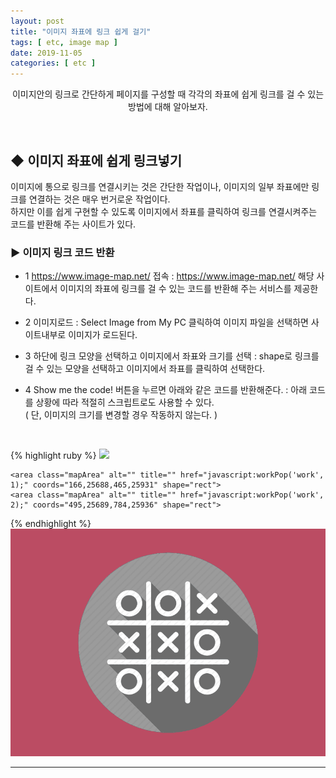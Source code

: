 ```yaml
---
layout: post
title: "이미지 좌표에 링크 쉽게 걸기"
tags: [ etc, image map ]
date: 2019-11-05
categories: [ etc ]
---
```


<p align="center">
   이미지안의 링크로 간단하게 페이지를 구성할 때 각각의 좌표에 쉽게 링크를 걸 수 있는 방법에 대해 알아보자. 
</p><br/>

## ◆ 이미지 좌표에 쉽게 링크넣기
이미지에 통으로 링크를 연결시키는 것은 간단한 작업이나, 이미지의 일부 좌표에만 링크를 연결하는 것은 매우 번거로운 작업이다.<br/>
하지만 이를 쉽게 구현할 수 있도록 이미지에서 좌표를 클릭하여 링크를 연결시켜주는 코드를 반환해 주는 사이트가 있다.

### ▶ 이미지 링크 코드 반환
- 1 https://www.image-map.net/ 접속
: <a href="https://www.image-map.net/" target="_blank">https://www.image-map.net/</a> 해당 사이트에서 이미지의 좌표에 링크를 걸 수 있는 코드를 반환해 주는 서비스를 제공한다.

- 2 이미지로드
: Select Image from My PC 클릭하여 이미지 파일을 선택하면 사이트내부로 이미지가 로드된다.

- 3 하단에 링크 모양을 선택하고 이미지에서 좌표와 크기를 선택
: shape로 링크를 걸 수 있는 모양을 선택하고 이미지에서 좌표를 클릭하여 선택한다.

- 4 Show me the code! 버튼을 누르면 아래와 같은 코드를 반환해준다.
: 아래 코드를 상황에 따라 적절히 스크립트로도 사용할 수 있다.<br/>
( 단, 이미지의 크기를 변경할 경우 작동하지 않는다. )

<br/>

{% highlight ruby %}
<img src="/images/test.jpg" usemap="#image-map">
<map name="image-map">
	<area class="mapArea" target="_blank" alt="" title="" href="http://www.naver.com" coords="0,0,221,155" shape="rect">
	<area class="mapArea" target="_blank" alt="" title="" href="http://www.google.com" coords="0,34218,642,34576" shape="rect">

	<area class="mapArea" alt="" title="" href="javascript:workPop('work', 1);" coords="166,25688,465,25931" shape="rect">
	<area class="mapArea" alt="" title="" href="javascript:workPop('work', 2);" coords="495,25689,784,25936" shape="rect">
</map>
{% endhighlight %}

<br/>

<img src="/assets/img/portfolio/ttt.png" usemap="#image-map" style="padding:0;">
<map name="image-map">
    <area target="" alt="" title="" href="http://www.naver.com" coords="519,156,622,259" shape="rect">
    <area target="" alt="" title="" href="javascript:alert('안녕하세요');" coords="340,215,51" shape="circle">
    <area target="" alt="" title="" href="javascript:alert('이미지 링크입니다.');" coords="561,438,46" shape="circle">
</map>




<br/>
<hr/>